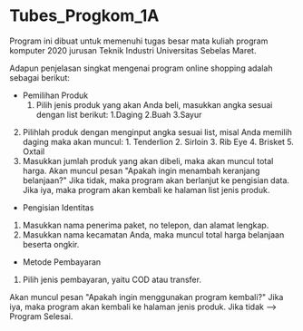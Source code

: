 # Tubes_Progkom_1A
Program ini dibuat untuk memenuhi tugas besar mata kuliah program komputer 2020 jurusan Teknik Industri Universitas Sebelas Maret. 

Adapun penjelasan singkat mengenai program online shopping adalah sebagai berikut:
- Pemilihan Produk
  1. Pilih jenis produk yang akan Anda beli, masukkan angka sesuai dengan list berikut:
      1.Daging
      2.Buah
      3.Sayur
2. Pilihlah produk dengan menginput angka sesuai list, misal Anda memilih daging maka akan muncul:
       1. Tenderlion
       2. Sirloin
       3. Rib Eye
       4. Brisket
       5. Oxtail
3. Masukkan jumlah produk yang akan dibeli, maka akan muncul total harga.
    Akan muncul pesan "Apakah ingin menambah keranjang belanjaan?" Jika tidak, maka program akan berlanjut ke pengisian data. Jika iya, maka program akan kembali ke halaman list jenis produk.

- Pengisian Identitas
1. Masukkan nama penerima paket, no telepon, dan alamat lengkap.
2. Masukkan nama kecamatan Anda, maka muncul total harga belanjaan beserta ongkir.

- Metode Pembayaran
1. Pilih jenis pembayaran, yaitu COD atau transfer.

 Akan muncul pesan "Apakah ingin menggunakan program kembali?" Jika iya, maka program akan kembali ke halaman jenis produk. 
 Jika tidak --> Program Selesai.
